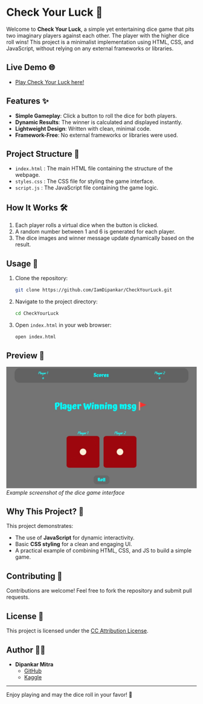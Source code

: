 # Check Your Luck 🎲

Welcome to **Check Your Luck**, a simple yet entertaining dice game that pits two imaginary players against each other. The player with the higher dice roll wins! This project is a minimalist implementation using HTML, CSS, and JavaScript, without relying on any external frameworks or libraries.

## Live Demo 🌐
- [Play Check Your Luck here!](https://iamdipankar.github.io/CheckYourLuck/)

## Features ✨
- **Simple Gameplay**: Click a button to roll the dice for both players.
- **Dynamic Results**: The winner is calculated and displayed instantly.
- **Lightweight Design**: Written with clean, minimal code.
- **Framework-Free**: No external frameworks or libraries were used.

## Project Structure 📂
- `index.html` : The main HTML file containing the structure of the webpage.
- `styles.css` : The CSS file for styling the game interface.
- `script.js` : The JavaScript file containing the game logic.

## How It Works 🛠️
1. Each player rolls a virtual dice when the button is clicked.
2. A random number between 1 and 6 is generated for each player.
3. The dice images and winner message update dynamically based on the result.

## Usage 🚀
1. Clone the repository:
   ```bash
   git clone https://github.com/IamDipankar/CheckYourLuck.git
   ```
2. Navigate to the project directory:
   ```bash
   cd CheckYourLuck
   ```
3. Open `index.html` in your web browser:
   ```bash
   open index.html
   ```

## Preview 📸
![Check Your Luck Screenshot](./screenshot.jpeg)  
*Example screenshot of the dice game interface*

## Why This Project? 🤔
This project demonstrates:
- The use of **JavaScript** for dynamic interactivity.
- Basic **CSS styling** for a clean and engaging UI.
- A practical example of combining HTML, CSS, and JS to build a simple game.

## Contributing 🤝
Contributions are welcome! Feel free to fork the repository and submit pull requests.

## License 📜
This project is licensed under the [CC Attribution License](https://creativecommons.org/licenses/by/4.0/).

## Author 👨‍💻
- **Dipankar Mitra**
  - [GitHub](https://github.com/IamDipankar)
  - [Kaggle](https://www.kaggle.com/dipankarthekohda)

---
Enjoy playing and may the dice roll in your favor! 🎲
